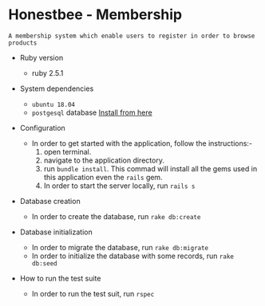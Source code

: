 # Honestbee - Membership
    A membership system which enable users to register in order to browse products

* Ruby version
    * ruby 2.5.1

* System dependencies
    * `ubuntu 18.04`
    * `postgesql` database [Install from here](https://www.digitalocean.com/community/tutorials/how-to-install-and-use-postgresql-on-ubuntu-18-04)
    

* Configuration
    * In order to get started with the application, follow the instructions:- 
        1. open terminal.
        2. navigate to the application directory.
        3. run `bundle install`. This commad will install all the gems used in this application even the `rails`
           gem.
        4. In order to start the server locally, run `rails s`
        
* Database creation
    * In order to create the database, run `rake db:create`

* Database initialization
    * In order to migrate the database, run `rake db:migrate` 
    * In order to initialize the database with some records, run `rake db:seed` 

* How to run the test suite
    * In order to run the test suit, run `rspec`

